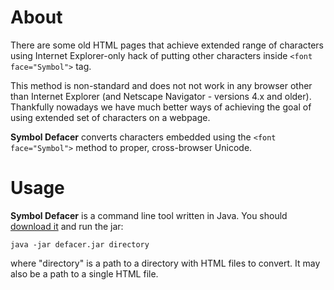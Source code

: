 # About #
There are some old HTML pages that achieve extended range of characters using Internet Explorer-only hack of putting  other characters inside `<font face="Symbol">` tag.

This method is non-standard and does not not work in any browser other than Internet Explorer (and Netscape Navigator - versions 4.x and older). Thankfully nowadays we have much better ways of achieving the goal of using extended set of characters on a webpage.

**Symbol Defacer** converts characters embedded using the `<font face="Symbol">` method to proper, cross-browser Unicode.

# Usage #
**Symbol Defacer** is a command line tool written in Java. You should [download it](http://code.google.com/p/symbol-defacer/downloads/detail?name=symbol-defacer-0.1.zip) and run the jar:

```
java -jar defacer.jar directory
```

where "directory" is a path to a directory with HTML files to convert. It may also be a path to a single HTML file.